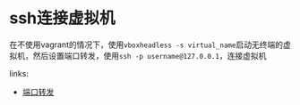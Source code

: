 # ssh连接虚拟机

在不使用vagrant的情况下，使用`vboxheadless -s virtual_name`启动无终端的虚拟机，然后设置端口转发，使用`ssh -p username@127.0.0.1`，连接虚拟机

links:

- [端口转发](../linux/ssh_virtualbox.md)
